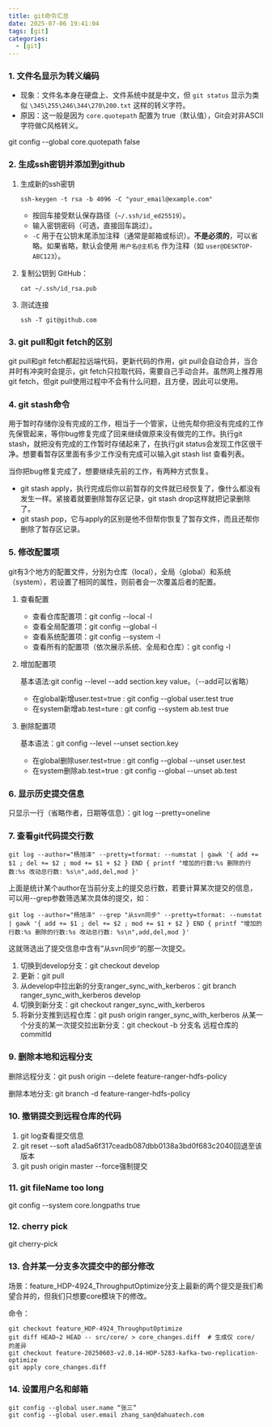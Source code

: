 ```yaml
---
title: git命令汇总
date: 2025-07-06 19:41:04
tags: [git]
categories:
  - [git]
---
```


### 1. 文件名显示为转义编码

* 现象：文件名本身在硬盘上、文件系统中就是中文，但 `git status` 显示为类似 `\345\255\246\344\270\200.txt` 这样的转义字符。
* 原因：这一般是因为 `core.quotepath` 配置为 true（默认值），Git会对非ASCII字符做C风格转义。

git config --global core.quotepath false

### 2. 生成ssh密钥并添加到github

1. 生成新的ssh密钥

   ```
   ssh-keygen -t rsa -b 4096 -C "your_email@example.com"
   ```

   - 按回车接受默认保存路径（`~/.ssh/id_ed25519`）。
   - 输入密钥密码（可选，直接回车跳过）。
   - `-C` 用于在公钥末尾添加注释（通常是邮箱或标识）。**不是必须的**，可以省略。如果省略，默认会使用 `用户名@主机名` 作为注释（如 `user@DESKTOP-ABC123`）。

2. 复制公钥到 GitHub：

   ```
   cat ~/.ssh/id_rsa.pub
   ```

3. 测试连接

   ```
   ssh -T git@github.com
   ```

### 3. git pull和git fetch的区别

git pull和git fetch都起拉远端代码，更新代码的作用，git pull会自动合并，当合并时有冲突时会提示，git fetch只拉取代码，需要自己手动合并。虽然网上推荐用git fetch，但git pull使用过程中不会有什么问题，且方便，因此可以使用。

### 4. git stash命令

用于暂时存储你没有完成的工作，相当于一个管家，让他先帮你把没有完成的工作先保管起来，等你bug修复完成了回来继续做原来没有做完的工作。执行git stash，就把没有完成的工作暂时存储起来了，在执行git status会发现工作区很干净。想要看暂存区里面有多少工作没有完成可以输入git stash list 查看列表。

当你把bug修复完成了，想要继续先前的工作，有两种方式恢复。

* git stash apply，执行完成后你以前暂存的文件就已经恢复了，像什么都没有发生一样。紧接着就要删除暂存区记录，git stash drop这样就把记录删除了。
* git stash pop，它与apply的区别是他不但帮你恢复了暂存文件，而且还帮你删除了暂存区记录。

### 5. 修改配置项

git有3个地方的配置文件，分别为仓库（local），全局（global）和系统（system），若设置了相同的属性，则前者会一次覆盖后者的配置。

1. 查看配置

   * 查看仓库配置项：git config --local -l
   * 查看全局配置项：git config --global -l
   * 查看系统配置项：git config --system -l
   * 查看所有的配置项（依次展示系统、全局和仓库）：git config -l

2. 增加配置项

   基本语法:git config --level --add section.key value。（--add可以省略）

   * 在global新增user.test=true : git config --global user.test true
   * 在system新增ab.test=ture : git config --system ab.test true

3. 删除配置项

   基本语法：git config --level --unset section.key

   * 在global删除user.test=true : git config --global --unset user.test
   * 在system删除ab.test=true : git config --global --unset ab.test

### 6. 显示历史提交信息

只显示一行（省略作者，日期等信息）：git log --pretty=oneline

### 7. 查看git代码提交行数

```
git log --author="杨旭泽" --pretty=tformat: --numstat | gawk '{ add += $1 ; del += $2 ; mod += $1 + $2 } END { printf "增加的行数:%s 删除的行数:%s 改动总行数: %s\n",add,del,mod }'
```

上面是统计某个author在当前分支上的提交总行数，若要计算某次提交的信息，可以用--grep参数筛选某次具体的提交，如：

```
git log --author="杨旭泽" --grep "从svn同步" --pretty=tformat: --numstat | gawk '{ add += $1 ; del += $2 ; mod += $1 + $2 } END { printf "增加的行数:%s 删除的行数:%s 改动总行数: %s\n",add,del,mod }'
```

这就筛选出了提交信息中含有“从svn同步”的那一次提交。

1. 切换到develop分支：git checkout develop
2. 更新：git pull
3. 从develop中拉出新的分支ranger_sync_with_kerberos：git branch ranger_sync_with_kerberos develop
4. 切换到新分支：git checkout ranger_sync_with_kerberos
5. 将新分支推到远程仓库：git push origin ranger_sync_with_kerberos
从某一个分支的某一次提交拉出新分支：git checkout -b 分支名 远程仓库的commitId
### 9. 删除本地和远程分支
删除远程分支：git push origin --delete feature-ranger-hdfs-policy 

删除本地分支: git branch -d feature-ranger-hdfs-policy

### 10. 撤销提交到远程仓库的代码

1. git log查看提交信息
2. git reset --soft a1ad5a6f317ceadb087dbb0138a3bd0f683c2040回退至该版本
3. git push origin master --force强制提交

### 11. git fileName too long

git config --system core.longpaths true

### 12. cherry pick

git cherry-pick <commitHash>

### 13. 合并某一分支多次提交中的部分修改

场景：feature_HDP-4924_ThroughputOptimize分支上最新的两个提交是我们希望合并的，但我们只想要core模块下的修改。

命令：

```
git checkout feature_HDP-4924_ThroughputOptimize
git diff HEAD~2 HEAD -- src/core/ > core_changes.diff  # 生成仅 core/ 的差异
git checkout feature-20250603-v2.0.14-HDP-5283-kafka-two-replication-optimize
git apply core_changes.diff
```

### 14. 设置用户名和邮箱

```
git config --global user.name “张三”
git config --global user.email zhang_san@dahuatech.com
```




